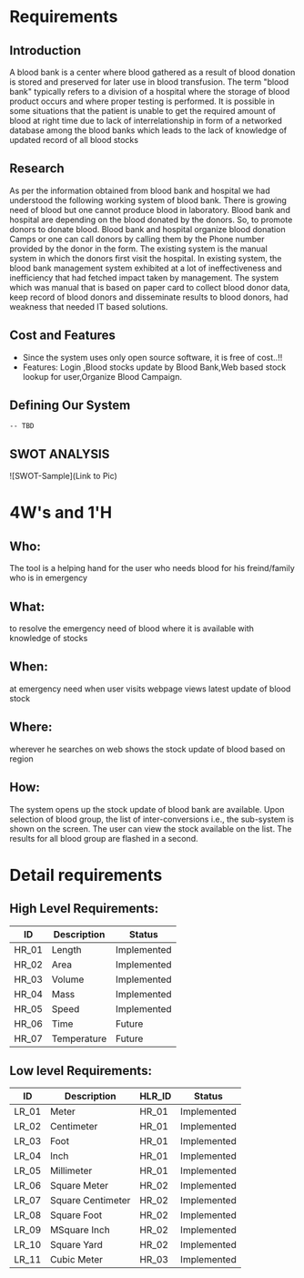 # Requirements
## Introduction
 A blood bank is a center where blood gathered as a result of blood donation is stored and preserved for later use in blood transfusion. The term "blood bank" typically refers to a division of a hospital where the storage of blood product occurs and where proper testing is performed. It is possible in some situations that the patient is unable to get the required amount of blood at right time due to lack of interrelationship in form of a networked database among the blood banks which leads to the lack of knowledge of updated record of all blood stocks

## Research
As per the information obtained from blood bank and hospital we had understood the following working system of blood bank. There is growing need of blood but one cannot produce blood in laboratory. Blood bank and hospital are depending on the blood donated by the donors. So, to promote donors to donate blood. Blood bank and hospital organize blood donation Camps or one can call donors by calling them by the Phone number provided by the donor in the form. The existing system is the manual system in which the donors first visit the hospital. In existing system, the blood bank management system exhibited at a lot of ineffectiveness and inefficiency that had fetched impact taken by management. The system which was manual that is based on paper card to collect blood donor data, keep record of blood donors and disseminate results to blood donors, had weakness that needed IT based solutions.
## Cost and Features
- Since the system uses only open source software, it is free of cost..!!
- Features: Login ,Blood stocks update by Blood Bank,Web based stock lookup for user,Organize Blood Campaign.

## Defining Our System
    -- TBD
## SWOT ANALYSIS
![SWOT-Sample](Link to Pic)

# 4W&#39;s and 1&#39;H

## Who:

The tool is a helping hand for the user who needs blood for his freind/family who is in emergency

## What:

to resolve the emergency need of blood where it is available with knowledge of stocks

## When:

at emergency need when user visits webpage views latest update of blood stock

## Where:

wherever he searches on web shows the stock update of blood based on region

## How:
The system opens up the stock update of blood bank are available. Upon selection of blood group, the list of inter-conversions i.e., the sub-system is shown on the screen. The user can view the stock available on the list.  The results for all blood group are flashed in a second.


# Detail requirements
## High Level Requirements:
|      ID          |Description                          |Status                         |
|----------------|-------------------------------|-----------------------------|
|HR_01|Length |Implemented|
|HR_02|Area |Implemented|
|HR_03|Volume|Implemented|
|HR_04|Mass |Implemented|
|HR_05|Speed |Implemented|
|HR_06|Time|Future|
|HR_07|Temperature|Future|



##  Low level Requirements:
|      ID          |Description                          |  HLR_ID  |Status               |
|----------------|-------------------------------|----------|-----------------------------|
|LR_01|Meter|HR_01|Implemented|
|LR_02|Centimeter|HR_01|Implemented|
|LR_03|Foot|HR_01|Implemented|
|LR_04|Inch|HR_01|Implemented|
|LR_05|Millimeter|HR_01|Implemented|
|LR_06|Square Meter|HR_02|Implemented|
|LR_07|Square Centimeter|HR_02|Implemented|
|LR_08|Square Foot|HR_02|Implemented|
|LR_09|MSquare Inch|HR_02|Implemented|
|LR_10|Square Yard|HR_02|Implemented|
|LR_11|Cubic Meter|HR_03|Implemented|
